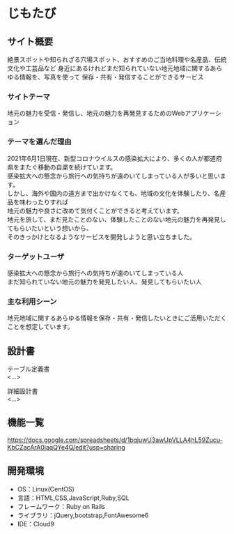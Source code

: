 # じもたび
## サイト概要
絶景スポットや知られざる穴場スポット、おすすめのご当地料理や名産品、伝統文化や工芸品など
身近にあるけれどまだ知られていない地元地域に関するあらゆる情報を、写真を使って
保存・共有・発信することができるサービス

### サイトテーマ
地元の魅力を受信・発信し、地元の魅力を再発見するためのWebアプリケーション

### テーマを選んだ理由
2021年6月1日現在、新型コロナウイルスの感染拡大により、多くの人が都道府県をまたぐ移動の自粛を続けています。  
感染拡大への懸念から旅行への気持ちが遠のいてしまっている人が多いと思います。  
しかし、海外や国内の遠方まで出かけなくても、地域の文化を体験したり、名産品を味わったりすれば  
地元の魅力や良さに改めて気付くことができると考えています。  
地元を旅して、まだ見たことのない、体験したことのない地元の魅力を再発見してもらいたいという想いから、  
そのきっかけとなるようなサービスを開発しようと思い立ちました。  

### ターゲットユーザ
感染拡大への懸念から旅行への気持ちが遠のいてしまっている人  
まだ知られていない地元の魅力を発見したい人、発見してもらいたい人  

### 主な利用シーン
地元地域に関するあらゆる情報を保存・共有・発信したいときにご活用いただくことを想定しています。

## 設計書
テーブル定義書  
<...>

詳細設計書  
<...>

## 機能一覧
https://docs.google.com/spreadsheets/d/1bqjuwU3awUpVLLA4hL59Zucu-KbCZacArA0iaqQYe4Q/edit?usp=sharing

## 開発環境
- OS：Linux(CentOS)
- 言語：HTML,CSS,JavaScript,Ruby,SQL
- フレームワーク：Ruby on Rails
- ライブラリ：jQuery,bootstrap,FontAwesome6
- IDE：Cloud9

